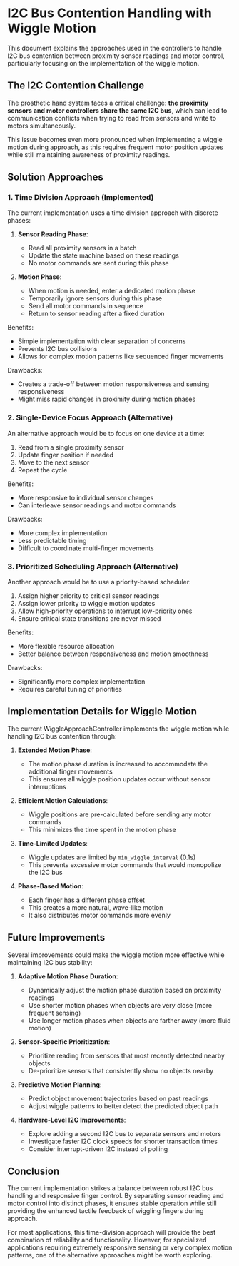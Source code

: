 # I2C Bus Contention Handling with Wiggle Motion

This document explains the approaches used in the controllers to handle I2C bus contention between proximity sensor readings and motor control, particularly focusing on the implementation of the wiggle motion.

## The I2C Contention Challenge

The prosthetic hand system faces a critical challenge: **the proximity sensors and motor controllers share the same I2C bus**, which can lead to communication conflicts when trying to read from sensors and write to motors simultaneously.

This issue becomes even more pronounced when implementing a wiggle motion during approach, as this requires frequent motor position updates while still maintaining awareness of proximity readings.

## Solution Approaches

### 1. Time Division Approach (Implemented)

The current implementation uses a time division approach with discrete phases:

1. **Sensor Reading Phase**:
   - Read all proximity sensors in a batch
   - Update the state machine based on these readings
   - No motor commands are sent during this phase

2. **Motion Phase**:
   - When motion is needed, enter a dedicated motion phase
   - Temporarily ignore sensors during this phase
   - Send all motor commands in sequence
   - Return to sensor reading after a fixed duration

Benefits:
- Simple implementation with clear separation of concerns
- Prevents I2C bus collisions
- Allows for complex motion patterns like sequenced finger movements

Drawbacks:
- Creates a trade-off between motion responsiveness and sensing responsiveness
- Might miss rapid changes in proximity during motion phases

### 2. Single-Device Focus Approach (Alternative)

An alternative approach would be to focus on one device at a time:

1. Read from a single proximity sensor
2. Update finger position if needed
3. Move to the next sensor
4. Repeat the cycle

Benefits:
- More responsive to individual sensor changes
- Can interleave sensor readings and motor commands

Drawbacks:
- More complex implementation
- Less predictable timing
- Difficult to coordinate multi-finger movements

### 3. Prioritized Scheduling Approach (Alternative)

Another approach would be to use a priority-based scheduler:

1. Assign higher priority to critical sensor readings
2. Assign lower priority to wiggle motion updates
3. Allow high-priority operations to interrupt low-priority ones
4. Ensure critical state transitions are never missed

Benefits:
- More flexible resource allocation
- Better balance between responsiveness and motion smoothness

Drawbacks:
- Significantly more complex implementation
- Requires careful tuning of priorities

## Implementation Details for Wiggle Motion

The current WiggleApproachController implements the wiggle motion while handling I2C bus contention through:

1. **Extended Motion Phase**:
   - The motion phase duration is increased to accommodate the additional finger movements
   - This ensures all wiggle position updates occur without sensor interruptions

2. **Efficient Motion Calculations**:
   - Wiggle positions are pre-calculated before sending any motor commands
   - This minimizes the time spent in the motion phase

3. **Time-Limited Updates**:
   - Wiggle updates are limited by `min_wiggle_interval` (0.1s)
   - This prevents excessive motor commands that would monopolize the I2C bus

4. **Phase-Based Motion**:
   - Each finger has a different phase offset
   - This creates a more natural, wave-like motion
   - It also distributes motor commands more evenly

## Future Improvements

Several improvements could make the wiggle motion more effective while maintaining I2C bus stability:

1. **Adaptive Motion Phase Duration**:
   - Dynamically adjust the motion phase duration based on proximity readings
   - Use shorter motion phases when objects are very close (more frequent sensing)
   - Use longer motion phases when objects are farther away (more fluid motion)

2. **Sensor-Specific Prioritization**:
   - Prioritize reading from sensors that most recently detected nearby objects
   - De-prioritize sensors that consistently show no objects nearby

3. **Predictive Motion Planning**:
   - Predict object movement trajectories based on past readings
   - Adjust wiggle patterns to better detect the predicted object path

4. **Hardware-Level I2C Improvements**:
   - Explore adding a second I2C bus to separate sensors and motors
   - Investigate faster I2C clock speeds for shorter transaction times
   - Consider interrupt-driven I2C instead of polling

## Conclusion

The current implementation strikes a balance between robust I2C bus handling and responsive finger control. By separating sensor reading and motor control into distinct phases, it ensures stable operation while still providing the enhanced tactile feedback of wiggling fingers during approach.

For most applications, this time-division approach will provide the best combination of reliability and functionality. However, for specialized applications requiring extremely responsive sensing or very complex motion patterns, one of the alternative approaches might be worth exploring.